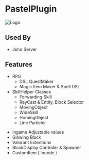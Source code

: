 
# PastelPlugin


![Logo](https://cdn.discordapp.com/attachments/1234499645669904467/1234503844021403699/4ff6c967-0fad-4e90-a063-4ea029afbc54.jpg?ex=6699c80c&is=6698768c&hm=86d6612e9962517403e02ab261c553c0d361ec25ef9beb1ae049b933e7e1c5d2&)


## Used By
- Juho Server


## Features

* RPG
    * DSL QuestMaker
    * Magic Item Maker & Spell DSL
* SkillHelper Classes
    * Forwarding Skill
    * RayCast & Entity, Block Selector
    * MovingObject
    * WideSkill
    * HomingObject
    * Line Particler
 
- Ingame Adjustable values
- Glowing Block
- Valorant Extentions
- BlockDisplay Controler & Spawner
- CustomItem ( Incode )

